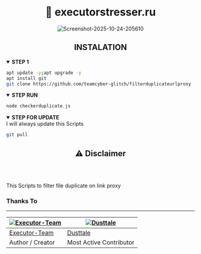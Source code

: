 <h1 align="center">📡 executorstresser.ru </h1> 
<div align="center">

<img src="https://i.ibb.co.com/Kp7Y41xD/Screenshot-2025-10-24-205610.jpg" alt="Screenshot-2025-10-24-205610" border="0">

</div>
<h2 align="center">INSTALATION</h2>
<div>

<details open>
  <summary><strong> STEP 1 </strong></summary>

  ```bash
  apt update -y;apt upgrade -y
  apt install git
  git clone https://github.com/teamcyber-glitch/filterduplicateurlproxy
  ```
  </details>

<details open>
  <summary><strong> STEP RUN </strong></summary>

  ```bash
  node checkerduplicate.js
  ```
  </details>

 <details open>
   <summary><strong> STEP FOR UPDATE </strong></summary>
 I will always update this Scripts
 
   ```bash
   git pull
   ```
 
 </div>

<div align="center">
  <h2>⚠ Disclaimer</h2><br>
</div>
<br>

This Scripts to filter file duplicate on link proxy

### Thanks To 

---------

[![Executor-Team](https://github.com/teamcyber-glitch.png?size=100)](https://github.com/teamcyber-glitch) | [![Dusttale](https://github.com/AmmarrBN.png?size=100)](https://github.com/AmmarrBN) 
----|----|
[Executor-Team](https://github.com/teamcyber-glitch) | [Dusttale](https://github.com/AmmarrBN) 
Author / Creator | Most Active Contributor 
